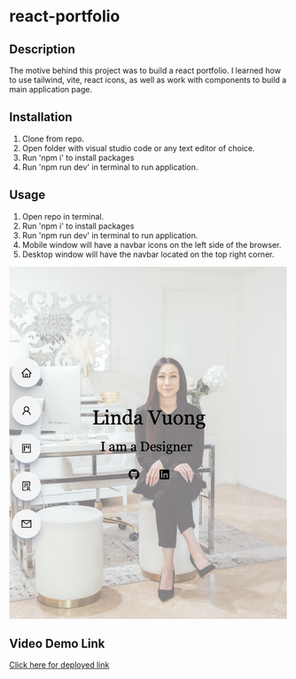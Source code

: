 # react-portfolio

## Description
The motive behind this project was to build a react portfolio. I learned how to use tailwind, vite, react icons, as well as work with components to build a main application page. 
 
## Installation
1. Clone from repo.
2. Open folder with visual studio code or any text editor of choice.
3. Run 'npm i' to install packages
4. Run 'npm run dev' in terminal to run application.

## Usage
1. Open repo in terminal.
2. Run 'npm i' to install packages
3. Run 'npm run dev' in terminal to run application.
4. Mobile window will have a navbar icons on the left side of the browser.
5. Desktop window will have the navbar located on the top right corner.

![Screenshot of mobile view](./src/assets/Portfolio-mobileview.png)

## Video Demo Link
[Click here for deployed link](https://lndvng.github.io/react-portfolio/)